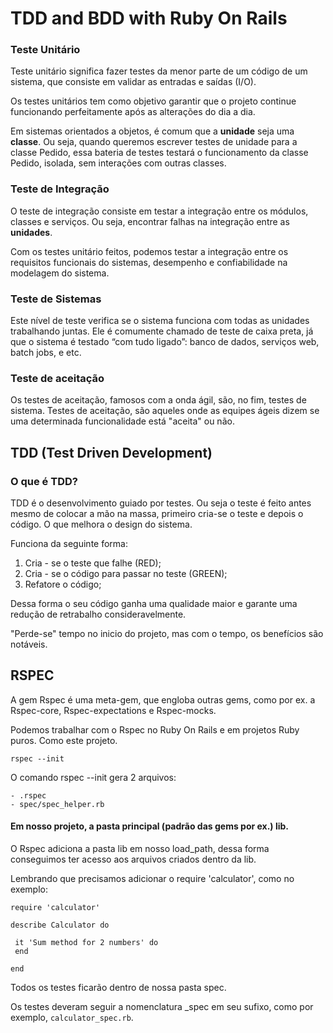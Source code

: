 # TDD and BDD with Ruby On Rails

### Teste Unitário
Teste unitário significa fazer testes da menor parte de um código de um sistema, que consiste em validar as entradas e saídas (I/O).

Os testes unitários tem como objetivo garantir que o projeto continue funcionando perfeitamente após as alterações do dia a dia.

Em sistemas orientados a objetos, é comum que a **unidade** seja uma **classe**. Ou seja, quando queremos escrever testes de unidade para a classe Pedido, essa bateria de testes testará o funcionamento da classe Pedido, isolada, sem interações com outras classes.

### Teste de Integração

O teste de integração consiste em testar a integração entre os módulos, classes e serviços. Ou seja, encontrar falhas na integração entre as **unidades**.

Com os testes unitário feitos, podemos testar a integração entre os requisitos funcionais do sistemas, desempenho e confiabilidade na modelagem do sistema.

### Teste de Sistemas

Este nível de teste verifica se o sistema funciona com todas as unidades trabalhando juntas. Ele é comumente chamado de teste de caixa preta, já que o sistema é testado “com tudo ligado”: banco de dados, serviços web, batch jobs, e etc.

### Teste de aceitação

Os testes de aceitação, famosos com a onda ágil, são, no fim, testes de sistema. Testes de aceitação, são aqueles onde as equipes ágeis dizem se uma determinada funcionalidade está "aceita" ou não.

## TDD (Test Driven Development)

### O que é TDD?

TDD é o desenvolvimento guiado por testes. Ou seja o teste é feito antes mesmo de colocar a mão na massa, primeiro cria-se o teste e depois o código. O que melhora o design do sistema.

Funciona da seguinte forma:

1. Cria - se o teste que falhe (RED);
2. Cria - se o código para passar no teste (GREEN);
3. Refatore o código;

Dessa forma o seu código ganha uma qualidade maior e garante uma redução de retrabalho consideravelmente.

"Perde-se" tempo no inicio do projeto, mas com o tempo, os benefícios são notáveis.

## RSPEC
A gem Rspec é uma meta-gem, que engloba outras gems, como por ex. a Rspec-core, Rspec-expectations e Rspec-mocks.

Podemos trabalhar com o Rspec no Ruby On Rails e em projetos Ruby puros. Como este projeto.

```
rspec --init
```

O comando rspec --init gera 2 arquivos:

````
- .rspec
- spec/spec_helper.rb
````

#### Em nosso projeto, a pasta principal (padrão das gems por ex.) lib.

O Rspec adiciona a pasta lib em nosso load_path, dessa forma conseguimos ter acesso aos arquivos criados dentro da lib.

Lembrando que precisamos adicionar o require 'calculator', como no exemplo:

````
require 'calculator'

describe Calculator do

 it 'Sum method for 2 numbers' do
 end

end
````

Todos os testes ficarão dentro de nossa pasta spec.

Os testes deveram seguir a nomenclatura _spec em seu sufixo, como por exemplo, ``calculator_spec.rb``.

